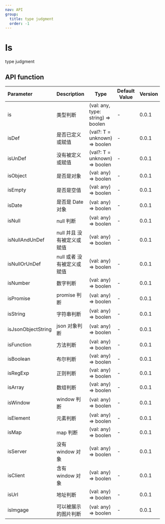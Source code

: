 ```yaml
---
nav: API
group:
  title: type judgment
  order: -1
---
```


# Is

type judgment

## API function

| Parameter          | Description                | Type                               | Default Value | Version |
| :----------------- | -------------------------- | ---------------------------------- | ------------- | ------- |
| is                 | 类型判断                   | (val: any, type: string) => boolen | -             | 0.0.1   |
| isDef              | 是否已定义或赋值           | (val?: T = unknown) => boolen      | -             | 0.0.1   |
| isUnDef            | 没有被定义或赋值           | (val?: T = unknown) => boolen      | -             | 0.0.1   |
| isObject           | 是否是对象                 | (val: any) => boolen               | -             | 0.0.1   |
| isEmpty            | 是否是空值                 | (val: any) => boolen               | -             | 0.0.1   |
| isDate             | 是否是 Date 对象           | (val: any) => boolen               | -             | 0.0.1   |
| isNull             | null 判断                  | (val: any) => boolen               | -             | 0.0.1   |
| isNullAndUnDef     | null 并且 没有被定义或赋值 | (val: any) => boolen               | -             | 0.0.1   |
| isNullOrUnDef      | null 或者 没有被定义或赋值 | (val: any) => boolen               | -             | 0.0.1   |
| isNumber           | 数字判断                   | (val: any) => boolen               | -             | 0.0.1   |
| isPromise          | promise 判断               | (val: any) => boolen               | -             | 0.0.1   |
| isString           | 字符串判断                 | (val: any) => boolen               | -             | 0.0.1   |
| isJsonObjectString | json 对象判断              | (val: any) => boolen               | -             | 0.0.1   |
| isFunction         | 方法判断                   | (val: any) => boolen               | -             | 0.0.1   |
| isBoolean          | 布尔判断                   | (val: any) => boolen               | -             | 0.0.1   |
| isRegExp           | 正则判断                   | (val: any) => boolen               | -             | 0.0.1   |
| isArray            | 数组判断                   | (val: any) => boolen               | -             | 0.0.1   |
| isWindow           | window 判断                | (val: any) => boolen               | -             | 0.0.1   |
| isElement          | 元素判断                   | (val: any) => boolen               | -             | 0.0.1   |
| isMap              | map 判断                   | (val: any) => boolen               | -             | 0.0.1   |
| isServer           | 没有 window 对象           | (val: any) => boolen               | -             | 0.0.1   |
| isClient           | 含有 window 对象           | (val: any) => boolen               | -             | 0.0.1   |
| isUrl              | 地址判断                   | (val: any) => boolen               | -             | 0.0.1   |
| isImgage           | 可以被展示的图片判断       | (val: any) => boolen               | -             | 0.0.1   |

